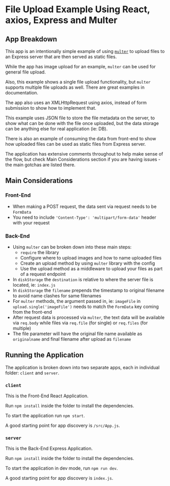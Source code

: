 # File Upload Example Using React, axios, Express and Multer

## App Breakdown

This app is an intentionally simple example of using [`multer`](https://www.npmjs.com/package/multer) to upload files to an Express server that are then served as static files.

While the app has image upload for an example, `multer` can be used for general file upload.

Also, this example shows a single file upload functionality, but `multer` supports multiple file uploads as well. There are great examples in documentation.

The app also uses an XMLHttpRequest using axios, instead of form submission to show how to implement that.

This example uses JSON file to store the file metadata on the server, to show what can be done with the file once uploaded, but the data storage can be anything else for real application (ie: DB).

There is also an example of consuming the data from front-end to show how uploaded files can be used as static files from Express server.

The application has extensive comments throughout to help make sense of the flow, but check Main Considerations section if you are having issues - the main gotchas are listed there.

## Main Considerations

### Front-End

- When making a POST request, the data sent via request needs to be `FormData`
- You need to include `'Content-Type': 'multipart/form-data'` header with your request

### Back-End

- Using `multer` can be broken down into these main steps:
  - `require` the library
  - Configure where to upload images and how to name uploaded files
  - Create an upload method by using `multer` library with the config
  - Use the upload method as a middleware to upload your files as part of a request endpoint
- In `diskStorage` the `destination` is relative to where the server file is located, ie: `index.js`
- In `diskStorage` the `filename` prepends the timestamp to original filename to avoid name clashes for same filenames
- For `multer` methods, the argument passed in, ie: `imageFile` in `upload.single('imageFile')` needs to match the `FormData` key coming from the front-end
- After request data is processed via `multer`, the text data will be available via `req.body` while files via `req.file` (for single) or `req.files` (for multiple)
- The file parameter will have the original file name available as `originalname` and final filename after upload as `filename`

## Running the Application

The application is broken down into two separate apps, each in individual folder: `client` and `server`.

### `client`

This is the Front-End React Application.

Run `npm install` inside the folder to install the dependencies.

To start the application run `npm start`.

A good starting point for app discovery is `/src/App.js`.

### `server`

This is the Back-End Express Application.

Run `npm install` inside the folder to install the dependencies.

To start the application in dev mode, run `npm run dev`.

A good starting point for app discovery is `index.js`.